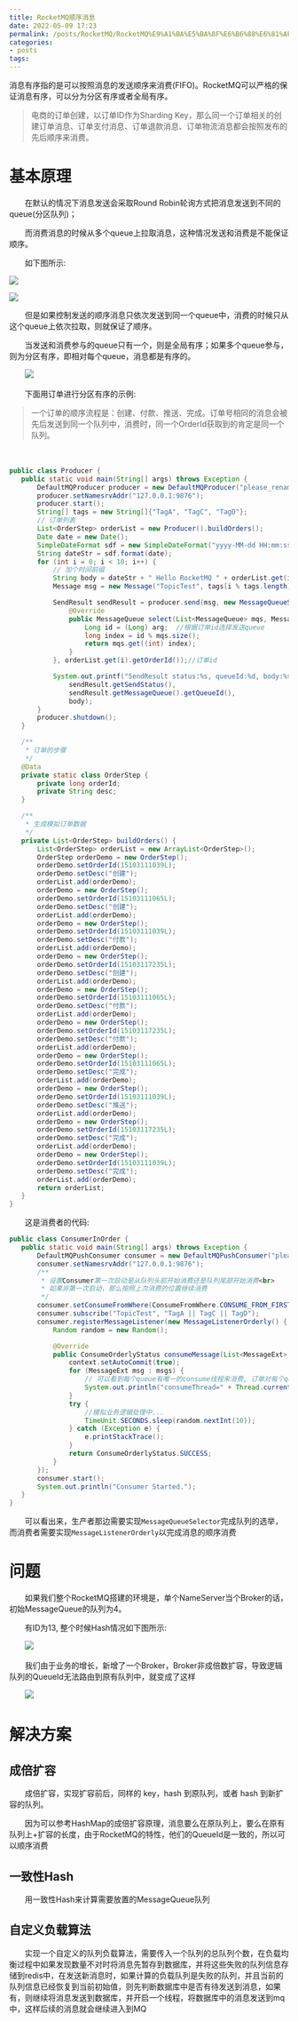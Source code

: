 ```yaml
---
title: RocketMQ顺序消息
date: 2022-05-09 17:23
permalink: /posts/RocketMQ/RocketMQ%E9%A1%BA%E5%BA%8F%E6%B6%88%E6%81%AF
categories:
- posts
tags: 
---
```

消息有序指的是可以按照消息的发送顺序来消费(FIFO)。RocketMQ可以严格的保证消息有序，可以分为分区有序或者全局有序。

> 电商的订单创建，以订单ID作为Sharding Key，那么同一个订单相关的创建订单消息、订单支付消息、订单退款消息、订单物流消息都会按照发布的先后顺序来消费。
>

# 基本原理

　　在默认的情况下消息发送会采取Round Robin轮询方式把消息发送到不同的queue(分区队列)；

　　而消费消息的时候从多个queue上拉取消息，这种情况发送和消费是不能保证顺序。

　　如下图所示: 

![](https://image.ztianzeng.com/uPic/20220509173821.png)

![](https://image.ztianzeng.com/uPic/20220509173700.png)

　　但是如果控制发送的顺序消息只依次发送到同一个queue中，消费的时候只从这个queue上依次拉取，则就保证了顺序。

　　当发送和消费参与的queue只有一个，则是全局有序；如果多个queue参与，则为分区有序，即相对每个queue，消息都是有序的。

　　![](https://image.ztianzeng.com/uPic/20220509173907.png)

　　下面用订单进行分区有序的示例: 

> 一个订单的顺序流程是：创建、付款、推送、完成。订单号相同的消息会被先后发送到同一个队列中，消费时，同一个OrderId获取到的肯定是同一个队列。
>

　　‍

```java
public class Producer {
   public static void main(String[] args) throws Exception {
       DefaultMQProducer producer = new DefaultMQProducer("please_rename_unique_group_name");
       producer.setNamesrvAddr("127.0.0.1:9876");
       producer.start();
       String[] tags = new String[]{"TagA", "TagC", "TagD"};
       // 订单列表
       List<OrderStep> orderList = new Producer().buildOrders();
       Date date = new Date();
       SimpleDateFormat sdf = new SimpleDateFormat("yyyy-MM-dd HH:mm:ss");
       String dateStr = sdf.format(date);
       for (int i = 0; i < 10; i++) {
           // 加个时间前缀
           String body = dateStr + " Hello RocketMQ " + orderList.get(i);
           Message msg = new Message("TopicTest", tags[i % tags.length], "KEY" + i, body.getBytes());

           SendResult sendResult = producer.send(msg, new MessageQueueSelector() {
               @Override
               public MessageQueue select(List<MessageQueue> mqs, Message msg, Object arg) {
                   Long id = (Long) arg;  //根据订单id选择发送queue
                   long index = id % mqs.size();
                   return mqs.get((int) index);
               }
           }, orderList.get(i).getOrderId());//订单id

           System.out.printf("SendResult status:%s, queueId:%d, body:%s%n",
               sendResult.getSendStatus(),
               sendResult.getMessageQueue().getQueueId(),
               body);
       }
       producer.shutdown();
   }

   /**
    * 订单的步骤
    */
   @Data
   private static class OrderStep {
       private long orderId;
       private String desc;
   }

   /**
    * 生成模拟订单数据
    */
   private List<OrderStep> buildOrders() {
       List<OrderStep> orderList = new ArrayList<OrderStep>();
       OrderStep orderDemo = new OrderStep();
       orderDemo.setOrderId(15103111039L);
       orderDemo.setDesc("创建");
       orderList.add(orderDemo);
       orderDemo = new OrderStep();
       orderDemo.setOrderId(15103111065L);
       orderDemo.setDesc("创建");
       orderList.add(orderDemo);
       orderDemo = new OrderStep();
       orderDemo.setOrderId(15103111039L);
       orderDemo.setDesc("付款");
       orderList.add(orderDemo);
       orderDemo = new OrderStep();
       orderDemo.setOrderId(15103117235L);
       orderDemo.setDesc("创建");
       orderList.add(orderDemo);
       orderDemo = new OrderStep();
       orderDemo.setOrderId(15103111065L);
       orderDemo.setDesc("付款");
       orderList.add(orderDemo);
       orderDemo = new OrderStep();
       orderDemo.setOrderId(15103117235L);
       orderDemo.setDesc("付款");
       orderList.add(orderDemo);
       orderDemo = new OrderStep();
       orderDemo.setOrderId(15103111065L);
       orderDemo.setDesc("完成");
       orderList.add(orderDemo);
       orderDemo = new OrderStep();
       orderDemo.setOrderId(15103111039L);
       orderDemo.setDesc("推送");
       orderList.add(orderDemo);
       orderDemo = new OrderStep();
       orderDemo.setOrderId(15103117235L);
       orderDemo.setDesc("完成");
       orderList.add(orderDemo);
       orderDemo = new OrderStep();
       orderDemo.setOrderId(15103111039L);
       orderDemo.setDesc("完成");
       orderList.add(orderDemo);
       return orderList;
   }
}
```

　　这是消费者的代码: 

```java
public class ConsumerInOrder {
   public static void main(String[] args) throws Exception {
       DefaultMQPushConsumer consumer = new DefaultMQPushConsumer("please_rename_unique_group_name_3");
       consumer.setNamesrvAddr("127.0.0.1:9876");
       /**
        * 设置Consumer第一次启动是从队列头部开始消费还是队列尾部开始消费<br>
        * 如果非第一次启动，那么按照上次消费的位置继续消费
        */
       consumer.setConsumeFromWhere(ConsumeFromWhere.CONSUME_FROM_FIRST_OFFSET);
       consumer.subscribe("TopicTest", "TagA || TagC || TagD");
       consumer.registerMessageListener(new MessageListenerOrderly() {
           Random random = new Random();

           @Override
           public ConsumeOrderlyStatus consumeMessage(List<MessageExt> msgs, ConsumeOrderlyContext context) {
               context.setAutoCommit(true);
               for (MessageExt msg : msgs) {
                   // 可以看到每个queue有唯一的consume线程来消费, 订单对每个queue(分区)有序
                   System.out.println("consumeThread=" + Thread.currentThread().getName() + "queueId=" + msg.getQueueId() + ", content:" + new String(msg.getBody()));
               }
               try {
                   //模拟业务逻辑处理中...
                   TimeUnit.SECONDS.sleep(random.nextInt(10));
               } catch (Exception e) {
                   e.printStackTrace();
               }
               return ConsumeOrderlyStatus.SUCCESS;
           }
       });
       consumer.start();
       System.out.println("Consumer Started.");
   }
}
```

　　可以看出来，生产者那边需要实现`MessageQueueSelector`完成队列的选举，而消费者需要实现`MessageListenerOrderly`以完成消息的顺序消费

# 问题

　　如果我们整个RocketMQ搭建的环境是，单个NameServer当个Broker的话，初始MessageQueue的队列为4。

　　有ID为13, 整个时候Hash情况如下图所示:

　　![](https://image.ztianzeng.com/uPic/20220510133921.png)

　　我们由于业务的增长，新增了一个Broker，Broker非成倍数扩容，导致逻辑队列的QueueId无法路由到原有队列中，就变成了这样

　　![](https://image.ztianzeng.com/uPic/20220510141046.png)

# 解决方案

## 成倍扩容

　　成倍扩容，实现扩容前后，同样的 key，hash 到原队列，或者 hash 到新扩容的队列。

　　因为可以参考HashMap的成倍扩容原理，消息要么在原队列上，要么在原有队列上+扩容的长度，由于RocketMQ的特性，他们的QueueId是一致的，所以可以顺序消费

## 一致性Hash

　　用一致性Hash来计算需要放置的MessageQueue队列

## 自定义负载算法

　　实现一个自定义的队列负载算法，需要传入一个队列的总队列个数，在负载均衡过程中如果发现数量不对时将消息先暂存到数据库，并将这些失败的队列信息存储到redis中，在发送新消息时，如果计算的负载队列是失败的队列，并且当前的队列信息已经恢复到当前初始值，则先判断数据库中是否有待发送到消息，如果有，则继续将消息发送到数据库，并开启一个线程，将数据库中的消息发送到mq中，这样后续的消息就会继续进入到MQ

　　‍
